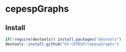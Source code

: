 cepespGraphs
================

Install
-------

``` r
if(!require(devtools)) install.packages("devtools")
devtools::install_github("GV-CEPESP/cepespGraphs")
```
